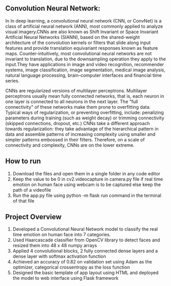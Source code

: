 ## Convolution Neural Network:
In In deep learning, a convolutional neural network (CNN, or ConvNet) is a class of artificial neural  network (ANN), most commonly applied to analyze visual imagery.CNNs are also known as Shift Invariant or Space Invariant Artificial Neural Networks (SIANN), based on the shared-weight architecture of the convolution kernels or filters that slide along input features and provide translation equivariant responses known as feature maps. Counter-intuitively, most convolutional neural networks are not invariant to translation, due to the downsampling operation they apply to the input.They have applications in image and video recognition, recommender systems, image classification, image segmentation, medical image analysis, natural language processing, brain–computer interfaces and financial time series.

CNNs are regularized versions of multilayer perceptrons. Multilayer perceptrons usually mean fully connected networks, that is, each neuron in one layer is connected to all neurons in the next layer. The "full connectivity" of these networks make them prone to overfitting data. Typical ways of regularization, or preventing overfitting, include: penalizing parameters during training (such as weight decay) or trimming connectivity (skipped connections, dropout, etc.) CNNs take a different approach towards regularization: they take advantage of the hierarchical pattern in data and assemble patterns of increasing complexity using smaller and simpler patterns embossed in their filters. Therefore, on a scale of connectivity and complexity, CNNs are on the lower extreme.

## How to run
1) Download the files and open them in a single folder in any code editor
2) Keep the value to be 0 in cv2.videocapture in camera.py file if real time emotion on human face using webcam is to be captured else keep the path of a videofile 
3) Run the app.py file using python -m flask run command in the terminal of that file

## Project Overview
1) Developed a Convolutional Neural Network model to classify the real time emotion on human face into 7 categories.
2) Used Haarcascade classifier from OpenCV library to detect faces and resized them into 48 x 48 numpy arrays
3) Applied 4 convolutional blocks, 2 fully connected dense layers and a dense layer with softmax activation function
4) Achieved an accuracy of 0.82 on validation set using Adam as the optimizer, categorical crossentropy as the loss function
5) Designed the basic template of app layout using HTML and deployed the model to web interface  using Flask framework
